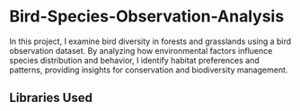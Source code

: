 # Bird-Species-Observation-Analysis
In this project, I examine bird diversity in forests and grasslands using a bird observation dataset. By analyzing how environmental factors influence species distribution and behavior, I identify habitat preferences and patterns, providing insights for conservation and biodiversity management.
## Libraries Used

